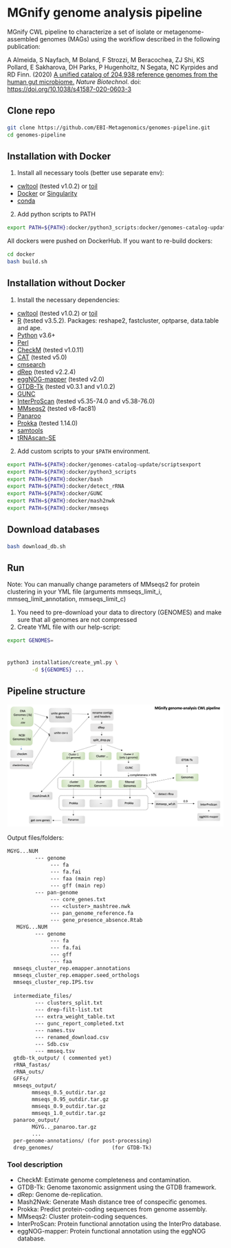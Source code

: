 # MGnify genome analysis pipeline

MGnify CWL pipeline to characterize a set of isolate or metagenome-assembled genomes (MAGs) using the workflow described in the following publication: 

A Almeida, S Nayfach, M Boland, F Strozzi, M Beracochea, ZJ Shi, KS Pollard, E Sakharova, DH Parks, P Hugenholtz, N Segata, NC Kyrpides and RD Finn. (2020) [A unified catalog of 204,938 reference genomes from the human gut microbiome.](https://www.nature.com/articles/s41587-020-0603-3) <i>Nature Biotechnol</i>. doi: https://doi.org/10.1038/s41587-020-0603-3


## Clone repo
```bash
git clone https://github.com/EBI-Metagenomics/genomes-pipeline.git
cd genomes-pipeline
```

## Installation with Docker

1. Install all necessary tools (better use separate env):
- [cwltool](https://github.com/common-workflow-language/cwltool) (tested v1.0.2) or [toil](https://toil.readthedocs.io/en/3.10.1/gettingStarted/install.html)
- [Docker](https://www.docker.com/) or [Singularity](https://sylabs.io/guides/3.0/user-guide/installation.html)
- [conda](https://docs.conda.io/en/latest/)
2. Add python scripts to PATH
```bash
export PATH=${PATH}:docker/python3_scripts:docker/genomes-catalog-update/scripts
```
All dockers were pushed on DockerHub. If you want to re-build dockers:
```bash
cd docker
bash build.sh
```


## Installation without Docker

1. Install the necessary dependencies:
- [cwltool](https://github.com/common-workflow-language/cwltool) (tested v1.0.2) or [toil](https://toil.readthedocs.io/en/3.10.1/gettingStarted/install.html)
- [R](https://www.r-project.org/) (tested v3.5.2). Packages: reshape2, fastcluster, optparse, data.table and ape.
- [Python](https://www.python.org/) v3.6+
- [Perl](https://www.perl.org/get.html)
- [CheckM](https://github.com/Ecogenomics/CheckM) (tested v1.0.11)
- [CAT](https://github.com/dutilh/CAT) (tested v5.0)
- [cmsearch](https://manpages.ubuntu.com/manpages/xenial/man1/cmsearch.1.html)
- [dRep](https://drep.readthedocs.io/en/latest/) (tested v2.2.4)
- [eggNOG-mapper](https://github.com/eggnogdb/eggnog-mapper/wiki/eggNOG-mapper-v2) (tested v2.0)
- [GTDB-Tk](https://github.com/Ecogenomics/GTDBTk) (tested v0.3.1 and v1.0.2)
- [GUNC](https://github.com/grp-bork/gunc)
- [InterProScan](https://github.com/ebi-pf-team/interproscan/wiki) (tested v5.35-74.0 and v5.38-76.0)
- [MMseqs2](https://github.com/soedinglab/MMseqs2) (tested v8-fac81)
- [Panaroo](https://github.com/gtonkinhill/panaroo)
- [Prokka](https://github.com/tseemann/prokka) (tested 1.14.0)
- [samtools](https://github.com/samtools/samtools/releases/download)
- [tRNAscan-SE](http://lowelab.ucsc.edu/tRNAscan-SE/)

2. Add custom scripts to your `$PATH` environment. 
```bash
export PATH=${PATH}:docker/genomes-catalog-update/scriptsexport 
export PATH=${PATH}:docker/python3_scripts
export PATH=${PATH}:docker/bash
export PATH=${PATH}:docker/detect_rRNA
export PATH=${PATH}:docker/GUNC
export PATH=${PATH}:docker/mash2nwk
export PATH=${PATH}:docker/mmseqs
```

## Download databases 
```bash
bash download_db.sh
```

## Run

Note: You can manually change parameters of MMseqs2 for protein clustering in your YML file (arguments mmseqs_limit_i, mmseq_limit_annotation, mmseqs_limit_c)</b>
1. You need to pre-download your data to directory (GENOMES) and make sure that all genomes are not compressed
2. Create YML file with our help-script:
```bash
export GENOMES=


python3 installation/create_yml.py \
        -d ${GENOMES} ...
```
## Pipeline structure

![Pipeline overview](pipeline_overview.png)


Output files/folders:
```
MGYG...NUM
         --- genome
              --- fa
              --- fa.fai
              --- faa (main rep)
              --- gff (main rep)
         --- pan-genome
              --- core_genes.txt
              --- <cluster>_mashtree.nwk
              --- pan_genome_reference.fa
              --- gene_presence_absence.Rtab
   MGYG...NUM
         --- genome
              --- fa
              --- fa.fai
              --- gff
              --- faa
  mmseqs_cluster_rep.emapper.annotations 
  mmseqs_cluster_rep.emapper.seed_orthologs
  mmseqs_cluster_rep.IPS.tsv

  intermediate_files/
         --- clusters_split.txt
         --- drep-filt-list.txt
         --- extra_weight_table.txt
         --- gunc_report_completed.txt
         --- names.tsv
         --- renamed_download.csv
         --- Sdb.csv
         --- mmseq.tsv
  gtdb-tk_output/ ( commented yet)
  rRNA_fastas/
  rRNA_outs/
  GFFs/
  mmseqs_output/
        mmseqs_0.5_outdir.tar.gz
        mmseqs_0.95_outdir.tar.gz
        mmseqs_0.9_outdir.tar.gz
        mmseqs_1.0_outdir.tar.gz
  panaroo_output/
        MGYG.._panaroo.tar.gz
        ...
  per-genome-annotations/ (for post-processing)
  drep_genomes/                   (for GTDB-Tk)
```

### Tool description
- CheckM: Estimate genome completeness and contamination.
- GTDB-Tk: Genome taxonomic assignment using the GTDB framework.
- dRep: Genome de-replication.
- Mash2Nwk: Generate Mash distance tree of conspecific genomes.
- Prokka: Predict protein-coding sequences from genome assembly.
- MMseqs2: Cluster protein-coding sequences.
- InterProScan: Protein functional annotation using the InterPro database.
- eggNOG-mapper: Protein functional annotation using the eggNOG database.

